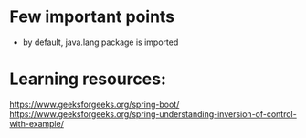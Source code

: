 # Few important points
- by default, java.lang package is imported

#  Learning resources:

https://www.geeksforgeeks.org/spring-boot/
https://www.geeksforgeeks.org/spring-understanding-inversion-of-control-with-example/
